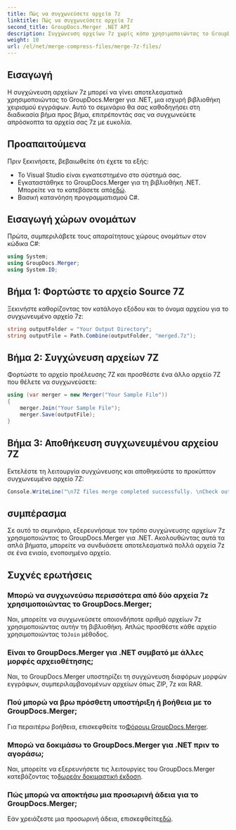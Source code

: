 ```yaml
---
title: Πώς να συγχωνεύσετε αρχεία 7z
linktitle: Πώς να συγχωνεύσετε αρχεία 7z
second_title: GroupDocs.Merger .NET API
description: Συγχώνευση αρχείων 7z χωρίς κόπο χρησιμοποιώντας το GroupDocs.Merger για .NET. Ακολουθήστε τον αναλυτικό οδηγό μας για να συνδυάσετε πολλά αρχεία σε ένα απρόσκοπτα.
weight: 10
url: /el/net/merge-compress-files/merge-7z-files/
---
```

## Εισαγωγή
Η συγχώνευση αρχείων 7z μπορεί να γίνει αποτελεσματικά χρησιμοποιώντας το GroupDocs.Merger για .NET, μια ισχυρή βιβλιοθήκη χειρισμού εγγράφων. Αυτό το σεμινάριο θα σας καθοδηγήσει στη διαδικασία βήμα προς βήμα, επιτρέποντάς σας να συγχωνεύετε απρόσκοπτα τα αρχεία σας 7z με ευκολία.
## Προαπαιτούμενα
Πριν ξεκινήσετε, βεβαιωθείτε ότι έχετε τα εξής:
- Το Visual Studio είναι εγκατεστημένο στο σύστημά σας.
-  Εγκαταστάθηκε το GroupDocs.Merger για τη βιβλιοθήκη .NET. Μπορείτε να το κατεβάσετε από[εδώ](https://releases.groupdocs.com/merger/net/).
- Βασική κατανόηση προγραμματισμού C#.

## Εισαγωγή χώρων ονομάτων
Πρώτα, συμπεριλάβετε τους απαραίτητους χώρους ονομάτων στον κώδικα C#:
```csharp
using System; 
using GroupDocs.Merger;
using System.IO;
```
## Βήμα 1: Φορτώστε το αρχείο Source 7Z
Ξεκινήστε καθορίζοντας τον κατάλογο εξόδου και το όνομα αρχείου για το συγχωνευμένο αρχείο 7z:
```csharp
string outputFolder = "Your Output Directory";
string outputFile = Path.Combine(outputFolder, "merged.7z");
```
## Βήμα 2: Συγχώνευση αρχείων 7Z
Φορτώστε το αρχείο προέλευσης 7Z και προσθέστε ένα άλλο αρχείο 7Z που θέλετε να συγχωνεύσετε:
```csharp
using (var merger = new Merger("Your Sample File"))
{
    merger.Join("Your Sample File");
    merger.Save(outputFile);
}
```
## Βήμα 3: Αποθήκευση συγχωνευμένου αρχείου 7Z
Εκτελέστε τη λειτουργία συγχώνευσης και αποθηκεύστε το προκύπτον συγχωνευμένο αρχείο 7Z:
```csharp
Console.WriteLine("\n7Z files merge completed successfully. \nCheck output in {0}", outputFolder);
```

## συμπέρασμα
Σε αυτό το σεμινάριο, εξερευνήσαμε τον τρόπο συγχώνευσης αρχείων 7z χρησιμοποιώντας το GroupDocs.Merger για .NET. Ακολουθώντας αυτά τα απλά βήματα, μπορείτε να συνδυάσετε αποτελεσματικά πολλά αρχεία 7z σε ένα ενιαίο, ενοποιημένο αρχείο.

## Συχνές ερωτήσεις
### Μπορώ να συγχωνεύσω περισσότερα από δύο αρχεία 7z χρησιμοποιώντας το GroupDocs.Merger;
 Ναι, μπορείτε να συγχωνεύσετε οποιονδήποτε αριθμό αρχείων 7z χρησιμοποιώντας αυτήν τη βιβλιοθήκη. Απλώς προσθέστε κάθε αρχείο χρησιμοποιώντας το`Join` μέθοδος.
### Είναι το GroupDocs.Merger για .NET συμβατό με άλλες μορφές αρχειοθέτησης;
Ναι, το GroupDocs.Merger υποστηρίζει τη συγχώνευση διαφόρων μορφών εγγράφων, συμπεριλαμβανομένων αρχείων όπως ZIP, 7z και RAR.
### Πού μπορώ να βρω πρόσθετη υποστήριξη ή βοήθεια με το GroupDocs.Merger;
 Για περαιτέρω βοήθεια, επισκεφθείτε το[Φόρουμ GroupDocs.Merger](https://forum.groupdocs.com/c/merger/32).
### Μπορώ να δοκιμάσω το GroupDocs.Merger για .NET πριν το αγοράσω;
 Ναι, μπορείτε να εξερευνήσετε τις λειτουργίες του GroupDocs.Merger κατεβάζοντας το[δωρεάν δοκιμαστική έκδοση](https://releases.groupdocs.com/).
### Πώς μπορώ να αποκτήσω μια προσωρινή άδεια για το GroupDocs.Merger;
 Εάν χρειάζεστε μια προσωρινή άδεια, επισκεφθείτε[εδώ](https://purchase.groupdocs.com/temporary-license/).